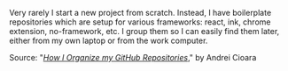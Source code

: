 Very rarely I start a new project from scratch. Instead, I have boilerplate repositories which are setup for various frameworks: react, ink, chrome extension, no-framework, etc. I group them so I can easily find them later, either from my own laptop or from the work computer.

Source: "*[How I Organize my GitHub Repositories](https://andreicioara.com/how-i-organize-my-github-repositories-ce877db2e8b6)*," by Andrei Cioara
